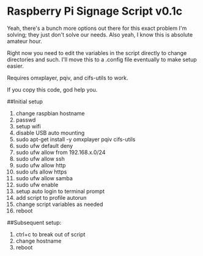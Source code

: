 # Raspberry Pi Signage Script v0.1c

Yeah, there's a bunch more options out there for this exact problem I'm solving; they just don't solve our needs. Also yeah, I know this is absolute amateur hour.

Right now you need to edit the variables in the script directly to change directories and such. I'll move this to a .config file eventually to make setup easier.

Requires omxplayer, pqiv, and cifs-utils to work.

If you copy this code, god help you.

##Initial setup
1. change raspbian hostname
2. passwd
3. setup wifi
4. disable USB auto mounting
5. sudo apt-get install -y omxplayer pqiv cifs-utils 
6. sudo ufw default deny
7. sudo ufw allow from 192.168.x.0/24
8. sudo ufw allow ssh
9. sudo ufw allow http
10. sudo ufs allow https
11. sudo ufw allow samba
12. sudo ufw enable
13. setup auto login to terminal prompt
14. add script to profile autorun
15. change script variables as needed
16. reboot

##Subsequent setup:
1. ctrl+c to break out of script
2. change hostname
3. reboot
